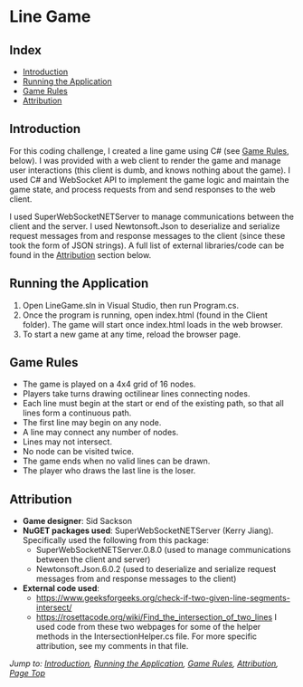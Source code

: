 # Line Game

## Index
* [Introduction](#introduction)
* [Running the Application](#running-the-application)
* [Game Rules](#game-rules)
* [Attribution](#attribution)

## Introduction
For this coding challenge, I created a line game using C# (see [Game Rules](#game-rules), below). I was provided with a web client to render the game and manage user interactions (this client is dumb, and knows nothing about the game). I used C# and WebSocket API to implement the game logic and maintain the game state, and process requests from and send responses to the web client.

I used SuperWebSocketNETServer to manage communications between the client and the server. I used Newtonsoft.Json to deserialize and serialize request messages from and response messages to the client (since these took the form of JSON strings). A full list of external libraries/code can be found in the [Attribution](#attribution) section below.

## Running the Application
1. Open LineGame.sln in Visual Studio, then run Program.cs.
2. Once the program is running, open index.html (found in the Client folder). The game will start once index.html loads in the web browser.
3. To start a new game at any time, reload the browser page.

## Game Rules
* The game is played on a 4x4 grid of 16 nodes.
* Players take turns drawing octilinear lines connecting nodes.
* Each line must begin at the start or end of the existing path, so that all lines form a continuous path.
* The first line may begin on any node.
* A line may connect any number of nodes.
* Lines may not intersect.
* No node can be visited twice.
* The game ends when no valid lines can be drawn.
* The player who draws the last line is the loser.

## Attribution
* **Game designer**: Sid Sackson
* **NuGET packages used**: SuperWebSocketNETServer (Kerry Jiang). Specifically used the following from this package:
  - SuperWebSocketNETServer.0.8.0 (used to manage communications between the client and server)
  - Newtonsoft.Json.6.0.2 (used to deserialize and serialize request messages from and response messages to the client)
* **External code used**: 
  - https://www.geeksforgeeks.org/check-if-two-given-line-segments-intersect/
  - https://rosettacode.org/wiki/Find_the_intersection_of_two_lines
  I used code from these two webpages for some of the helper methods in the IntersectionHelper.cs file. For more specific attribution, see my comments in that file.



*Jump to: [Introduction](#introduction), [Running the Application](#running-the-application), [Game Rules](#game-rules), [Attribution](#attribution), [Page Top](#line-game)*
